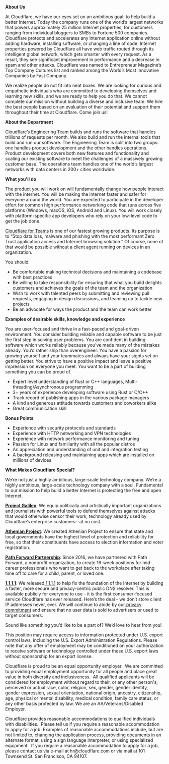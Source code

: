 <div class="content-intro">
	<div><strong>About Us</strong></div>
	<div>
		<p><span style="font-weight: 400;">At Cloudflare, we have our eyes set on an ambitious goal: to help build a better Internet. Today the company runs one of the world’s largest networks that powers approximately 25 million Internet properties, for customers ranging from individual bloggers to SMBs to Fortune 500 companies. Cloudflare protects and accelerates any Internet application online without adding hardware, installing software, or changing a line of code. Internet properties powered by Cloudflare all have web traffic routed through its intelligent global network, which gets smarter with every request. As a result, they see significant improvement in performance and a decrease in spam and other attacks. Cloudflare was named to Entrepreneur Magazine’s Top Company Cultures list and ranked among the World’s Most Innovative Companies by Fast Company.</span><span style="font-weight: 400;">&nbsp;</span></p>
		<p><span style="font-weight: 400;">We realize people do not fit into neat boxes. We are looking for curious and empathetic individuals who are committed to developing themselves and learning new skills, and we are ready to help you do that. We cannot complete our mission without building a diverse and inclusive team. We hire the best people based on an evaluation of their potential and support them throughout their time at Cloudflare. Come join us!&nbsp;</span></p>
	</div>
</div>
<p><strong>About the Department</strong></p>
<p><span style="font-weight: 400;">Cloudflare’s Engineering Team builds and runs the software that handles trillions of requests per month. We also build and run the internal tools that build and run our software. The Engineering Team is split into two groups: one handles product development and the other handles operations. Product development covers both new features and functionality and scaling our existing software to meet the challenges of a massively growing customer base. The operations team handles one of the world’s largest networks with data centers in 200+ cities worldwide.</span></p>
<p><strong>What you'll do</strong></p>
<p><span style="font-weight: 400;">The product you will work on will fundamentally change how people interact with the internet. You will be making the internet faster and safer for everyone around the world. You are expected to participate in the developer effort for common high performance networking code that runs across five platforms (Windows, macOS, iOS, Android and Linux). You will work closely with platform-specific app developers who rely on your low-level code to get the job done.</span></p>
<p><a href="https://www.cloudflare.com/teams/"><span style="font-weight: 400;">Cloudflare for Teams</span></a><span style="font-weight: 400;"> is one of our fastest growing products. Its purpose is to “Stop data loss, malware and phishing with the most performant Zero Trust application access and Internet browsing solution.” Of course, none of that would be possible without a client agent running on devices in an organization.</span></p>
<p><span style="font-weight: 400;">You should:</span></p>
<ul>
	<li style="font-weight: 400;"><span style="font-weight: 400;">Be comfortable making technical decisions and maintaining a codebase with best practices</span></li>
	<li style="font-weight: 400;"><span style="font-weight: 400;">Be willing to take responsibility for ensuring that what you build delights customers and achieves the goals of the team and the organization</span></li>
	<li style="font-weight: 400;"><span style="font-weight: 400;">Wish to work with talented peers by submitting and reviewing pull requests, engaging in design discussions, and teaming up to tackle new projects</span></li>
	<li style="font-weight: 400;"><span style="font-weight: 400;">Be an advocate for ways the product and the team can work better</span></li>
</ul>
<p><strong>Examples of desirable skills, knowledge and experience</strong></p>
<p><span style="font-weight: 400;">You are user-focused and thrive in a fast-paced and goal-driven environment. You consider building reliable and capable software to be just the first step in solving user problems. You are confident in building software which works reliably because you’ve made many of the mistakes already. You’d rather ship than overengineer. You have a passion for growing yourself and your teammates and always have your sights set on getting better. You strive to have a positive impact and leave a positive impression on everyone you meet. You want to be a part of building something you can be proud of.</span></p>
<ul>
	<li><span style="font-weight: 400;">Expert level understanding of Rust or C++ languages, Multi-threading/Asynchronous programming</span></li>
	<li style="font-weight: 400;"><span style="font-weight: 400;">3+ years of experience developing software using Rust or C/C++</span></li>
	<li style="font-weight: 400;"><span style="font-weight: 400;">Track record of publishing apps in the various package managers</span></li>
	<li style="font-weight: 400;"><span style="font-weight: 400;">A kind and generous attitude towards customers and coworkers alike</span></li>
	<li><span style="font-weight: 400;">Great communication skill</span></li>
</ul>
<p><strong>Bonus Points</strong></p>
<ul>
	<li style="font-weight: 400;"><span style="font-weight: 400;">Experience with security protocols and standards</span></li>
	<li style="font-weight: 400;"><span style="font-weight: 400;">Experience with HTTP networking and VPN technologies</span></li>
	<li style="font-weight: 400;"><span style="font-weight: 400;">Experience with network performance monitoring and tuning</span></li>
	<li style="font-weight: 400;"><span style="font-weight: 400;">Passion for Linux and familiarity with all the popular distros</span></li>
	<li style="font-weight: 400;"><span style="font-weight: 400;">An appreciation and understanding of unit and integration testing</span></li>
	<li style="font-weight: 400;"><span style="font-weight: 400;">A background releasing and maintaining apps which are installed on millions of devices</span></li>
</ul>
<div class="content-conclusion">
	<p><strong>What Makes Cloudflare Special?</strong></p>
	<p><span style="font-weight: 400;">We’re not just a highly ambitious, large-scale technology company. We’re a highly ambitious, large-scale technology company with a soul. Fundamental to our mission to help build a better Internet is protecting the free and open Internet.</span></p>
	<p><a href="https://blog.cloudflare.com/protecting-free-expression-online/"><strong>Project Galileo</strong></a><span style="font-weight: 400;">: We equip politically and artistically important organizations and journalists with powerful tools to defend themselves against attacks that would otherwise censor their work, technology already used by Cloudflare’s enterprise customers--at no cost.</span></p>
	<p><strong><a href="https://www.cloudflare.com/athenian/">Athenian Project</a></strong><span style="font-weight: 400;">: We created Athenian Project to ensure that state and local governments have the highest level of protection and reliability for free, so that their constituents have access to election information and voter registration.</span></p>
	<p><a href="https://blog.cloudflare.com/tag/path-forward/"><strong>Path Forward Partnership</strong></a><span style="font-weight: 400;">: Since 2016, we have partnered with Path Forward, a nonprofit organization, to create 16-week positions for mid-career professionals who want to get back to the workplace after taking time off to care for a child, parent, or loved one.</span></p>
	<p><a href="https://1.1.1.1/"><strong>1.1.1.1</strong></a><span style="font-weight: 400;">: We released</span><a href="https://1.1.1.1/"> <span style="font-weight: 400;">1.1.1.1</span></a><span style="font-weight: 400;"> to help fix the foundation of the Internet by building a faster, more secure and privacy-centric public DNS resolver. This is available publicly for everyone to use - it is the first consumer-focused service Cloudflare has ever released. Here’s the deal - we don’t store client IP addresses never, ever. We will continue to abide by our</span><a href="https://developers.cloudflare.com/1.1.1.1/privacy/public-dns-resolver"> privacy commitment</a><span style="font-weight: 400;"> and ensure that no user data is sold to advertisers or used to target consumers.</span></p>
	<p><span style="font-weight: 400;">Sound like something you’d like to be a part of? We’d love to hear from you!</span></p>
	<p><span style="font-weight: 400;">This position may require access to information protected under U.S. export control laws, including the U.S. Export Administration Regulations. Please note that any offer of employment may be conditioned on your authorization to receive software or technology controlled under these U.S. export laws without sponsorship for an export license.</span></p>
	<p><span style="font-weight: 400;">Cloudflare is proud to be an equal opportunity employer. &nbsp;We are committed to providing equal employment opportunity for all people and place great value in both diversity and inclusiveness. &nbsp;All qualified applicants will be considered for employment without regard to their, or any other person's, perceived or actual</span> <span style="font-weight: 400;">race, color, religion, sex, gender, gender identity, gender expression, sexual orientation, national origin, ancestry, citizenship, age, physical or mental disability, medical condition, family care status, or any other basis protected by law. </span><span style="font-weight: 400;">We are an AA/Veterans/Disabled Employer.</span></p>
	<p><span style="font-weight: 400;">Cloudflare provides reasonable accommodations to qualified individuals with disabilities. &nbsp;Please tell us if you require a reasonable accommodation to apply for a job. Examples of reasonable accommodations include, but are not limited to, changing the application process, providing documents in an alternate format, using a sign language interpreter, or using specialized equipment. &nbsp;If you require a reasonable accommodation to apply for a job, please contact us via e-mail at </span><span style="font-weight: 400;">hr@cloudflare.com</span><span style="font-weight: 400;"> or via mail at 101 Townsend St. San Francisco, CA 94107.</span></p>
</div>